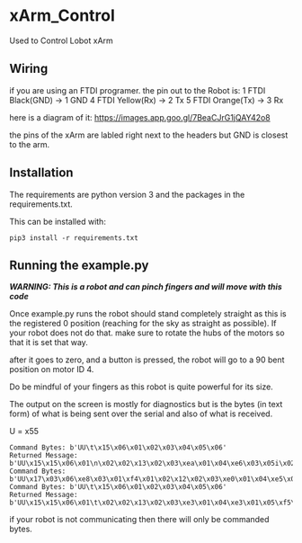 # xArm_Control
Used to Control Lobot xArm

## Wiring
if you are using an FTDI programer. the pin out to the Robot is:
1 FTDI Black(GND) -> 1 GND
4 FTDI Yellow(Rx) -> 2 Tx
5 FTDI Orange(Tx) -> 3 Rx

here is a diagram of it: https://images.app.goo.gl/7BeaCJrG1jQAY42o8

the pins of the xArm are labled right next to the headers but GND is closest to the arm.

## Installation

The requirements are python version 3 and the packages in the requirements.txt.

This can be installed with:

```pip3 install -r requirements.txt```

## Running the example.py
***WARNING: This is a robot and can pinch fingers and will move with this code***

Once example.py runs the robot should stand completely straight as this is the registered 0 position (reaching for the sky as straight as possible). If your robot does not do that. make sure to rotate the hubs of the motors so that it is set that way.

after it goes to zero, and a button is pressed, the robot will go to a 90 bent position on motor ID 4.

Do be mindful of your fingers as this robot is quite powerful for its size.

The output on the screen is mostly for diagnostics but is the bytes (in text form)  of what is being sent over the serial and also of what is received.

U = x55

```
Command Bytes: b'UU\t\x15\x06\x01\x02\x03\x04\x05\x06'
Returned Message: b'UU\x15\x15\x06\x01\n\x02\x02\x13\x02\x03\xea\x01\x04\xe6\x03\x05i\x02\x06\xcd\x01'
Command Bytes: b'UU\x17\x03\x06\xe8\x03\x01\xf4\x01\x02\x12\x02\x03\xe0\x01\x04\xe5\x01\x05\xf4\x01\x06\xcc\x01'
Command Bytes: b'UU\t\x15\x06\x01\x02\x03\x04\x05\x06'
Returned Message: b'UU\x15\x15\x06\x01\t\x02\x02\x13\x02\x03\xe3\x01\x04\xe3\x01\x05\xf5\x01\x06\xcd\x01'
```

if your robot is not communicating then there will only be commanded bytes.


